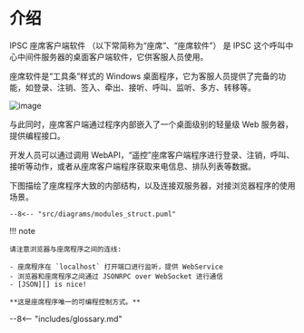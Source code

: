 # 介绍

IPSC 座席客户端软件 （以下常简称为“座席”、“座席软件”） 是 IPSC 这个呼叫中心中间件服务器的桌面客户端软件，它供客服人员使用。

座席软件是“工具条”样式的 Windows 桌面程序，它为客服人员提供了完备的功能，如登录、注销、签入、牵出、接听、呼叫、监听、多方、转移等。

![image](images/MainWindow.png)

与此同时，座席客户端通过程序内部嵌入了一个桌面级别的轻量级 Web 服务器，提供编程接口。

开发人员可以通过调用 WebAPI，“遥控”座席客户端程序进行登录、注销，呼叫、接听等动作，或者从座席客户端程序获取来电信息、排队列表等数据。

下图描绘了座席程序大致的内部结构，以及连接双服务器，对接浏览器程序的使用场景。

<!-- @import "diagrams/modules_struct.puml" -->

```plantuml format="png"
--8<-- "src/diagrams/modules_struct.puml"
```

!!! note

    请注意浏览器与座席程序之间的连线:

    - 座席程序在 `localhost` 打开端口进行监听，提供 WebService
    - 浏览器和座席程序之间通过 JSONRPC over WebSocket 进行通信
    - [JSON][] is nice!

    **这是座席程序唯一的可编程控制方式。**

--8<-- "includes/glossary.md"
